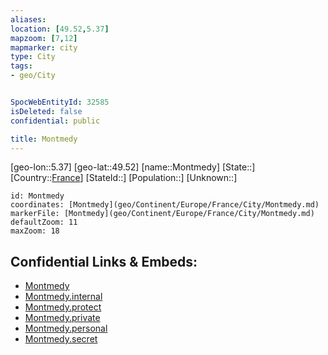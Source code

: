 ```yaml
---
aliases: 
location: [49.52,5.37]
mapzoom: [7,12] 
mapmarker: city 
type: City
tags:
- geo/City


SpocWebEntityId: 32585
isDeleted: false
confidential: public

title: Montmedy
---
```

[geo-lon::5.37]
[geo-lat::49.52]
[name::Montmedy]
[State::]
[Country::[France](geo/Continent/Europe/France.md)]
[StateId::]
[Population::]
[Unknown::]


```leaflet
id: Montmedy
coordinates: [Montmedy](geo/Continent/Europe/France/City/Montmedy.md)
markerFile: [Montmedy](geo/Continent/Europe/France/City/Montmedy.md)
defaultZoom: 11 
maxZoom: 18
```


## Confidential Links & Embeds: 
- [Montmedy](../../../../../../_public/geo/Continent/Europe/France/City/Montmedy.md) 
- [Montmedy.internal](../../../../../../_internal/geo/Continent/Europe/France/City/Montmedy.internal.md) 
- [Montmedy.protect](../../../../../../_protect/geo/Continent/Europe/France/City/Montmedy.protect.md) 
- [Montmedy.private](../../../../../../_private/geo/Continent/Europe/France/City/Montmedy.private.md) 
- [Montmedy.personal](../../../../../../_personal/geo/Continent/Europe/France/City/Montmedy.personal.md) 
- [Montmedy.secret](../../../../../../_secret/geo/Continent/Europe/France/City/Montmedy.secret.md) 
